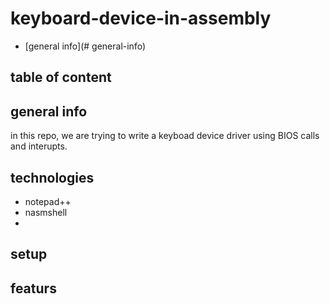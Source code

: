 # keyboard-device-in-assembly
- [general info](# general-info)
## table of content

## general info
in this repo, we are trying to write a keyboad device driver using BIOS calls and interupts.

## technologies
- notepad++
- nasmshell
- 
## setup

## featurs

## 
